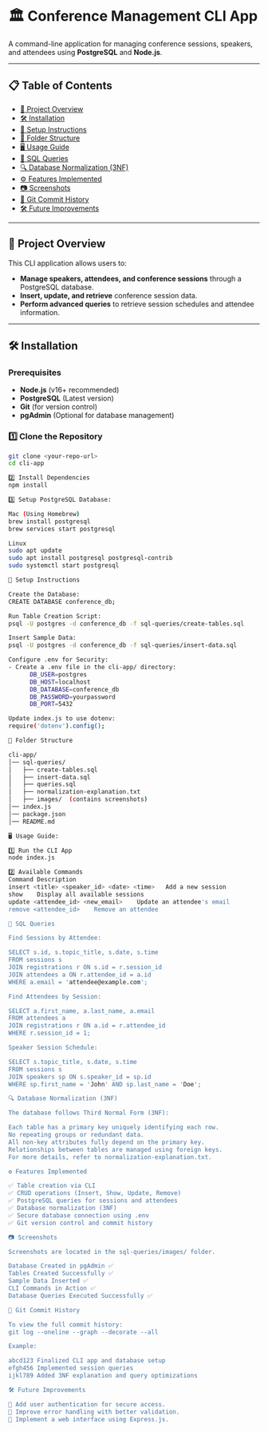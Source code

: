 # 🏛️ Conference Management CLI App

A command-line application for managing conference sessions, speakers, and attendees using **PostgreSQL** and **Node.js**.

---

## 📋 **Table of Contents**
- [📌 Project Overview](#-project-overview)
- [🛠️ Installation](#️-installation)
- [🚀 Setup Instructions](#-setup-instructions)
- [📂 Folder Structure](#-folder-structure)
- [🖥️ Usage Guide](#️-usage-guide)
- [📜 SQL Queries](#-sql-queries)
- [🔍 Database Normalization (3NF)](#-database-normalization-3nf)
- [⚙️ Features Implemented](#️-features-implemented)
- [📷 Screenshots](#-screenshots)
- [🔗 Git Commit History](#-git-commit-history)
- [🛠️ Future Improvements](#️-future-improvements)

---

## 📌 **Project Overview**

This CLI application allows users to:

- **Manage speakers, attendees, and conference sessions** through a PostgreSQL database.
- **Insert, update, and retrieve** conference session data.
- **Perform advanced queries** to retrieve session schedules and attendee information.

---

## 🛠️ **Installation**
### **Prerequisites**
- **Node.js** (v16+ recommended)
- **PostgreSQL** (Latest version)
- **Git** (for version control)
- **pgAdmin** (Optional for database management)

### **1️⃣ Clone the Repository**
```sh
git clone <your-repo-url>
cd cli-app

2️⃣ Install Dependencies
npm install

3️⃣ Setup PostgreSQL Database:

Mac (Using Homebrew)
brew install postgresql
brew services start postgresql

Linux
sudo apt update
sudo apt install postgresql postgresql-contrib
sudo systemctl start postgresql

🚀 Setup Instructions

Create the Database:
CREATE DATABASE conference_db;

Run Table Creation Script:
psql -U postgres -d conference_db -f sql-queries/create-tables.sql

Insert Sample Data:
psql -U postgres -d conference_db -f sql-queries/insert-data.sql

Configure .env for Security:
- Create a .env file in the cli-app/ directory:
      DB_USER=postgres
      DB_HOST=localhost
      DB_DATABASE=conference_db
      DB_PASSWORD=yourpassword
      DB_PORT=5432

Update index.js to use dotenv:
require('dotenv').config();

📂 Folder Structure

cli-app/
│── sql-queries/
│   ├── create-tables.sql
│   ├── insert-data.sql
│   ├── queries.sql
│   ├── normalization-explanation.txt
│   ├── images/  (contains screenshots)
│── index.js
│── package.json
│── README.md

🖥️ Usage Guide:

1️⃣ Run the CLI App
node index.js

2️⃣ Available Commands
Command	Description
insert <title> <speaker_id> <date> <time>	Add a new session
show	Display all available sessions
update <attendee_id> <new_email>	Update an attendee's email
remove <attendee_id>	Remove an attendee

📜 SQL Queries

Find Sessions by Attendee:

SELECT s.id, s.topic_title, s.date, s.time
FROM sessions s
JOIN registrations r ON s.id = r.session_id
JOIN attendees a ON r.attendee_id = a.id
WHERE a.email = 'attendee@example.com';

Find Attendees by Session:

SELECT a.first_name, a.last_name, a.email
FROM attendees a
JOIN registrations r ON a.id = r.attendee_id
WHERE r.session_id = 1;

Speaker Session Schedule:

SELECT s.topic_title, s.date, s.time
FROM sessions s
JOIN speakers sp ON s.speaker_id = sp.id
WHERE sp.first_name = 'John' AND sp.last_name = 'Doe';

🔍 Database Normalization (3NF)

The database follows Third Normal Form (3NF):

Each table has a primary key uniquely identifying each row.
No repeating groups or redundant data.
All non-key attributes fully depend on the primary key.
Relationships between tables are managed using foreign keys.
For more details, refer to normalization-explanation.txt.

⚙️ Features Implemented

✅ Table creation via CLI
✅ CRUD operations (Insert, Show, Update, Remove)
✅ PostgreSQL queries for sessions and attendees
✅ Database normalization (3NF)
✅ Secure database connection using .env
✅ Git version control and commit history

📷 Screenshots

Screenshots are located in the sql-queries/images/ folder.

Database Created in pgAdmin ✅
Tables Created Successfully ✅
Sample Data Inserted ✅
CLI Commands in Action ✅
Database Queries Executed Successfully ✅

🔗 Git Commit History

To view the full commit history:
git log --oneline --graph --decorate --all

Example:

abcd123 Finalized CLI app and database setup
efgh456 Implemented session queries
ijkl789 Added 3NF explanation and query optimizations

🛠️ Future Improvements

🔹 Add user authentication for secure access.
🔹 Improve error handling with better validation.
🔹 Implement a web interface using Express.js.
